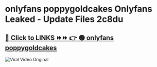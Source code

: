 
 # onlyfans poppygoldcakes Onlyfans Leaked - Update Files 2c8du

## <h2><a href="https://clipsfans.com/onlyfans_poppygoldcakes&ref=git">🔗 Click to LINKS ⏩⏩ 👉 🟢 onlyfans poppygoldcakes </a></h2>

<a href="https://clipsfans.com/onlyfans_poppygoldcakes&ref=git" rel="nofollow" data-target="animated-image.originalLink"><img src="https://i.ibb.co.com/xMMVF88/686577567.gif" alt="Viral Video Original" style="max-width: 100%; display: inline-block;" data-target="animated-image.originalImage"></a>

